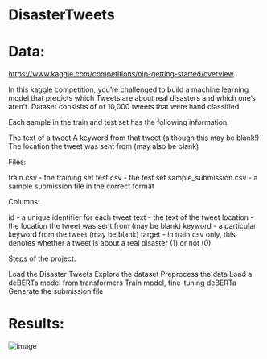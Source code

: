 # DisasterTweets
# Data:
https://www.kaggle.com/competitions/nlp-getting-started/overview

In this kaggle competition, you’re challenged to build a machine learning model that predicts which Tweets are about real disasters and which one’s aren’t. Dataset consisits of of 10,000 tweets that were hand classified.

Each sample in the train and test set has the following information:

The text of a tweet
A keyword from that tweet (although this may be blank!)
The location the tweet was sent from (may also be blank)

Files:

train.csv - the training set
test.csv - the test set
sample_submission.csv - a sample submission file in the correct format

Columns:

id - a unique identifier for each tweet
text - the text of the tweet
location - the location the tweet was sent from (may be blank)
keyword - a particular keyword from the tweet (may be blank)
target - in train.csv only, this denotes whether a tweet is about a real disaster (1) or not (0)

Steps of the project:

Load the Disaster Tweets
Explore the dataset
Preprocess the data
Load a deBERTa model from transformers
Train model, fine-tuning deBERTa
Generate the submission file

# Results:
![image](https://github.com/AlisherAmirbek/DisasterTweets/assets/124807619/70b409f8-a4de-43bc-a5cf-11a85e520672)

